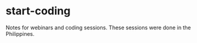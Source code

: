 # start-coding
Notes for webinars and coding sessions. These sessions were done in the Philippines.
